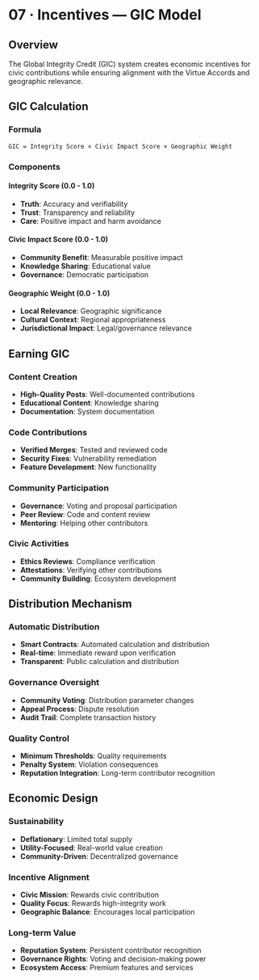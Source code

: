 # 07 · Incentives — GIC Model

## Overview

The Global Integrity Credit (GIC) system creates economic incentives for civic contributions while ensuring alignment with the Virtue Accords and geographic relevance.

## GIC Calculation

### Formula
```
GIC = Integrity Score × Civic Impact Score × Geographic Weight
```

### Components

#### Integrity Score (0.0 - 1.0)
- **Truth**: Accuracy and verifiability
- **Trust**: Transparency and reliability
- **Care**: Positive impact and harm avoidance

#### Civic Impact Score (0.0 - 1.0)
- **Community Benefit**: Measurable positive impact
- **Knowledge Sharing**: Educational value
- **Governance**: Democratic participation

#### Geographic Weight (0.0 - 1.0)
- **Local Relevance**: Geographic significance
- **Cultural Context**: Regional appropriateness
- **Jurisdictional Impact**: Legal/governance relevance

## Earning GIC

### Content Creation
- **High-Quality Posts**: Well-documented contributions
- **Educational Content**: Knowledge sharing
- **Documentation**: System documentation

### Code Contributions
- **Verified Merges**: Tested and reviewed code
- **Security Fixes**: Vulnerability remediation
- **Feature Development**: New functionality

### Community Participation
- **Governance**: Voting and proposal participation
- **Peer Review**: Code and content review
- **Mentoring**: Helping other contributors

### Civic Activities
- **Ethics Reviews**: Compliance verification
- **Attestations**: Verifying other contributions
- **Community Building**: Ecosystem development

## Distribution Mechanism

### Automatic Distribution
- **Smart Contracts**: Automated calculation and distribution
- **Real-time**: Immediate reward upon verification
- **Transparent**: Public calculation and distribution

### Governance Oversight
- **Community Voting**: Distribution parameter changes
- **Appeal Process**: Dispute resolution
- **Audit Trail**: Complete transaction history

### Quality Control
- **Minimum Thresholds**: Quality requirements
- **Penalty System**: Violation consequences
- **Reputation Integration**: Long-term contributor recognition

## Economic Design

### Sustainability
- **Deflationary**: Limited total supply
- **Utility-Focused**: Real-world value creation
- **Community-Driven**: Decentralized governance

### Incentive Alignment
- **Civic Mission**: Rewards civic contribution
- **Quality Focus**: Rewards high-integrity work
- **Geographic Balance**: Encourages local participation

### Long-term Value
- **Reputation System**: Persistent contributor recognition
- **Governance Rights**: Voting and decision-making power
- **Ecosystem Access**: Premium features and services